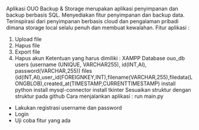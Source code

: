 Aplikasi OUO Backup & Storage merupakan aplikasi penyimpanan dan backup berbasis SQL. Menyediakan fitur penyimpanan dan backup data. Terinspirasi dari penyimpanan berbasis cloud dan pengalaman pribadi dimana
storage local selalu penuh dan membuat kewalahan.
Fitur aplikasi :
1. Upload file
2. Hapus file
3. Export file
4. Hapus akun
Ketentuan yang harus dimiliki :
XAMPP
Database ouo_db
users (username (UNIQUE, VARCHAR255), id(INT,AI), password(VARCHAR,255))
files (id(INT,AI),user_id(FOREIGNKEY,INT),filename(VARCHAR,255),filedata(LONGBLOB),created_at(TIMESTAMP,CURRENTTIMESTAMP)
install python
install mysql-connector
install tkinter
Sesuaikan struktur dengan struktur pada github
Cara menjalankan aplikasi : run main.py
- Lakukan registrasi username dan password
- Login
- Uji coba fitur yang ada
